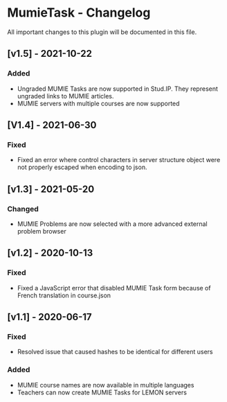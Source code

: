 # MumieTask - Changelog

All important changes to this plugin will be documented in this file.

## [v1.5] - 2021-10-22
### Added
- Ungraded MUMIE Tasks are now supported in Stud.IP. They represent ungraded links to MUMIE articles.
- MUMIE servers with multiple courses are now supported

## [V1.4] - 2021-06-30
### Fixed
- Fixed an error where control characters in server structure object were not properly escaped when encoding to json.

## [v1.3] - 2021-05-20
### Changed
- MUMIE Problems are now selected with a more advanced external problem browser

## [v1.2] - 2020-10-13
### Fixed
- Fixed a JavaScript error that disabled MUMIE Task form because of French translation in course.json

## [v1.1] - 2020-06-17
### Fixed
- Resolved issue that caused hashes to be identical for different users

### Added
- MUMIE course names are now available in multiple languages
- Teachers can now create MUMIE Tasks for LEMON servers
